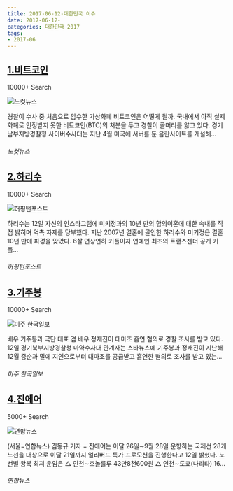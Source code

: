 ```yaml
---
title: 2017-06-12-대한민국 이슈
date: 2017-06-12-
categories: 대한민국 2017
tags: 
- 2017-06
---
```


[1.비트코인](http://www.nocutnews.co.kr/news/4798327)
--

10000+ Search

![노컷뉴스](http://t2.gstatic.com/images?q=tbn:ANd9GcR5pCTSS4Ja_1oSq066xYj6P0a5ZZNxZoVbyole7Bw92h2Pbx2F0uTQpwAwJ5WJuVtchcgdTkF1)

경찰이 수사 중 처음으로 압수한 가상화폐 비트코인은 어떻게 될까. 국내에서 아직 실제 화폐로 인정받지 못한 비트코인(BTC)의 처분을 두고 경찰이 골머리를 앓고 있다. 경기남부지방경찰청 사이버수사대는 지난 4월 미국에 서버를 둔 음란사이트를 개설해...
###### 노컷뉴스

[2.하리수](http://www.huffingtonpost.kr/2017/06/12/story_n_17048872.html)
--

10000+ Search

![허핑턴포스트](http://t2.gstatic.com/images?q=tbn:ANd9GcSZx8Li0Xy4R18msHEp_Yx0P-8IlnjYZjaTlsW2_j3cthqgt9pniqQwi4-Xaw5l4WAli7uzzr3p)

하리수는 12일 자신의 인스타그램에 미키정과의 10년 만의 합의이혼에 대한 속내를 직접 밝히며 억측 자제를 당부했다. 지난 2007년 결혼에 골인한 하리수와 미키정은 결혼 10년 만에 파경을 맞았다. 6살 연상연하 커플이자 연예인 최초의 트랜스젠더 공개 커플...
###### 허핑턴포스트

[3.기주봉](http://www.koreatimes.com/article/20170612/1060549)
--

10000+ Search

![미주 한국일보](http://t0.gstatic.com/images?q=tbn:ANd9GcS_UIEvJMv_U5_ZYFmfpCjcV8ODYjM7up8Y19oTZF2LQcmKSlS-fzJtu4uFk1Kj0qRRCgdj0WfC)

배우 기주봉과 극단 대표 겸 배우 정재진이 대마초 흡연 혐의로 경찰 조사를 받고 있다. 12일 경기북부지방경찰청 마약수사대 관계자는 스타뉴스에 기주봉과 정재진이 지난해 12월 중순과 말에 지인으로부터 대마초를 공급받고 흡연한 혐의로 조사를 받고 있는...
###### 미주 한국일보

[4.진에어](http://www.yonhapnews.co.kr/bulletin/2017/06/12/0200000000AKR20170612065700003.HTML)
--

5000+ Search

![연합뉴스](http://t2.gstatic.com/images?q=tbn:ANd9GcRRhE7r8qWWWBOyEf5LYNwqQ0FR3fyER9h_y1_opAHfkp3dH8emAt5bJ08Z2OgKcUGzg9kEPtI2)

(서울=연합뉴스) 김동규 기자 = 진에어는 이달 26일∼9월 28일 운항하는 국제선 28개 노선을 대상으로 이달 21일까지 얼리버드 특가 프로모션을 진행한다고 12일 밝혔다. 노선별 왕복 최저 운임은 △ 인천∼호놀룰루 43만8천600원 △ 인천∼도쿄(나리타) 16...
###### 연합뉴스

